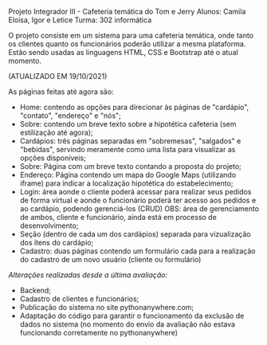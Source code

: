 Projeto Integrador III  - Cafeteria temática do Tom e Jerry
Alunos: Camila Eloísa, Igor e Letice 
Turma: 302 informática

O projeto consiste em um sistema para uma cafeteria temática, onde tanto os clientes 
quanto os funcionários poderão utilizar a mesma plataforma.
Estão sendo usadas as linguagens HTML, CSS e Bootstrap até o atual momento.

(ATUALIZADO EM 19/10/2021)

As páginas feitas até agora são:
- Home: contendo as opções para direcionar às páginas de "cardápio", "contato", "endereço" e "nós";
- Sobre: contendo um breve texto sobre a hipotética cafeteria (sem estilização até agora);
- Cardápios: três páginas separadas em "sobremesas", "salgados" e "bebidas", servindo meramente como
uma lista para visualizar as opções disponíveis;
- Sobre: Página com um breve texto contando a proposta do projeto;
- Endereço: Página contendo um mapa do Google Maps (utilizando iframe) para indicar a localização hipotética do estabelecimento;
- Login: área aonde o cliente poderá acessar para realizar seus pedidos de forma virtual e aonde o 
funcionário poderá ter acesso aos pedidos e ao cardápio, podendo gerenciá-los (CRUD) OBS: área de gerenciamento de ambos,
cliente e funcionário, ainda está em processo de desenvolvimento;
- Seção (dentro de cada um dos cardápios) separada para vizualização dos itens do cardápio;
- Cadastro: duas páginas contendo um formulário cada para a realização do cadastro de um novo usuário (cliente ou formulário)

*Alterações realizadas desde a última avaliação:*

- Backend;
- Cadastro de clientes e funcionários;
- Publicação do sistema no site pythonanywhere.com;
- Adaptação do código para garantir o funcionamento da exclusão de dados no sistema (no momento do envio da avaliação não estava
funcionando corretamente no pythonanywhere)
